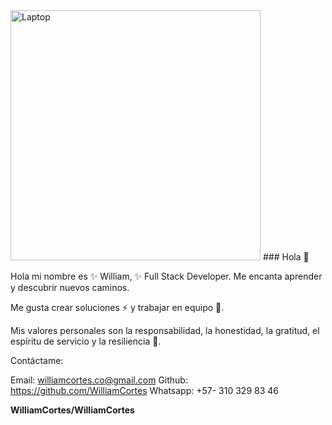 
<img src="https://media.ma-no.org/img/960-400/admin-352111-PAR7S3-904.jpg" width='400px' alt='Laptop'>
### Hola 👋

Hola mi nombre es ✨ William, ✨  Full Stack Developer. Me encanta aprender y descubrir nuevos caminos.

Me gusta crear soluciones ⚡ y trabajar en equipo 👯.

Mis valores personales son la responsabilidad, la honestidad, la gratitud, el espíritu de servicio y la resiliencia 💪.

Contáctame:

Email: williamcortes.co@gmail.com
Github: https://github.com/WilliamCortes
Whatsapp: +57- 310 329 83 46

**WilliamCortes/WilliamCortes** 

